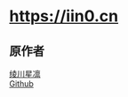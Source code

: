 # https://iin0.cn
## 原作者
[绫川星凛](https://seir.in)  
[Github](https://github.com/AyagawaSeirin/homepage)
